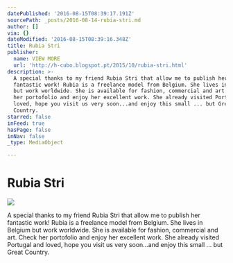 ```yaml
---
datePublished: '2016-08-15T08:39:17.191Z'
sourcePath: _posts/2016-08-14-rubia-stri.md
author: []
via: {}
dateModified: '2016-08-15T08:39:16.348Z'
title: Rubia Stri
publisher:
  name: VIEW MORE
  url: 'http://h-cubo.blogspot.pt/2015/10/rubia-stri.html'
description: >-
  A special thanks to my friend Rubia Stri that allow me to publish her
  fantastic work! Rubia is a freelance model from Belgium. She lives in Belgium
  but work worldwide. She is available for fashion, commercial and art. Check
  her portofolio and enjoy her excellent work. She already visited Portugal and
  loved, hope you visit us very soon...and enjoy this small ... but Great
  Country.
starred: false
inFeed: true
hasPage: false
inNav: false
_type: MediaObject

---
```

# Rubia Stri
![](https://the-grid-user-content.s3-us-west-2.amazonaws.com/66e49453-910f-451f-a612-6f200db544cb.jpg)

A special thanks to my friend Rubia Stri that allow me to publish her fantastic work! Rubia is a freelance model from Belgium. She lives in Belgium but work worldwide. She is available for fashion, commercial and art. Check her portofolio and enjoy her excellent work. She already visited Portugal and loved, hope you visit us very soon...and enjoy this small ... but Great Country.

<script async src="//pagead2.googlesyndication.com/pagead/js/adsbygoogle.js"\></script\>

<!-- grid1 --\>

<ins class="adsbygoogle"

style="display:inline-block;width:728px;height:90px"

data-ad-client="ca-pub-8410302741304269"

data-ad-slot="7419354212"\></ins\>

<script\>

(adsbygoogle = window.adsbygoogle || \[\]).push({});

</script\>

    <script async src="//pagead2.googlesyndication.com/pagead/js/adsbygoogle.js"></script> <!-- grid1 --> <ins class="adsbygoogle" style="display:inline-block;width:728px;height:90px" data-ad-client="ca-pub-8410302741304269" data-ad-slot="7419354212"></ins> <script> (adsbygoogle = window.adsbygoogle || []).push({}); </script>